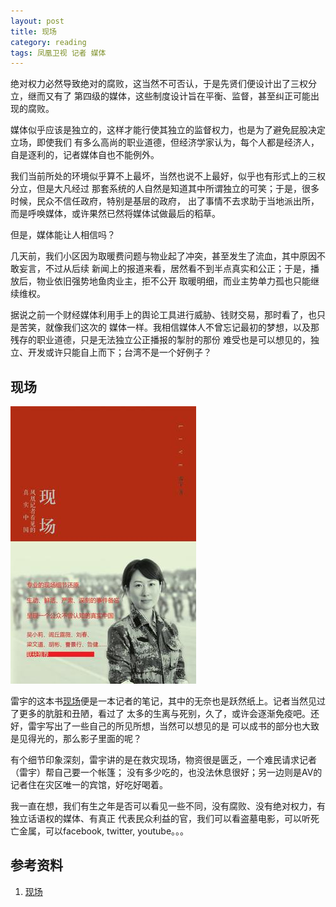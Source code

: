 ```yaml
---
layout: post
title: 现场
category: reading
tags: 凤凰卫视 记者 媒体
---
```


绝对权力必然导致绝对的腐败，这当然不可否认，于是先贤们便设计出了三权分立，继而又有了
第四级的媒体，这些制度设计旨在平衡、监督，甚至纠正可能出现的腐败。

媒体似乎应该是独立的，这样才能行使其独立的监督权力，也是为了避免屁股决定立场，即使我们
有多么高尚的职业道德，但经济学家认为，每个人都是经济人，自是逐利的，记者媒体自也不能例外。

我们当前所处的环境似乎算不上最坏，当然也说不上最好，似乎也有形式上的三权分立，但是大凡经过
那套系统的人自然是知道其中所谓独立的可笑；于是，很多时候，民众不信任政府，特别是基层的政府，
出了事情不去求助于当地派出所，而是呼唤媒体，或许果然已然将媒体试做最后的稻草。

但是，媒体能让人相信吗？

几天前，我们小区因为取暖费问题与物业起了冲突，甚至发生了流血，其中原因不敢妄言，不过从后续
新闻上的报道来看，居然看不到半点真实和公正；于是，播放后，物业依旧强势地鱼肉业主，拒不公开
取暖明细，而业主势单力孤也只能继续维权。

据说之前一个财经媒体利用手上的舆论工具进行威胁、钱财交易，那时看了，也只是苦笑，就像我们这次的
媒体一样。我相信媒体人不曾忘记最初的梦想，以及那残存的职业道德，只是无法独立公正播报的掣肘的那份
难受也是可以想见的，独立、开发或许只能自上而下；台湾不是一个好例子？

## 现场

![xianchang](/assets/images/xianchang.jpg)

雷宇的这本书[现场][现场]便是一本记者的笔记，其中的无奈也是跃然纸上。记者当然见过了更多的肮脏和丑陋，看过了
太多的生离与死别，久了，或许会逐渐免疫吧。还好，雷宇写出了一些自己的所见所想，当然可以想见的是
可以成书的部分也大致是见得光的，那么影子里面的呢？

有个细节印象深刻，雷宇讲的是在救灾现场，物资很是匮乏，一个难民请求记者（雷宇）帮自己要一个帐篷；
没有多少吃的，也没法休息很好；另一边则是AV的记者住在灾区唯一的宾馆，好吃好喝着。

我一直在想，我们有生之年是否可以看见一些不同，没有腐败、没有绝对权力，有独立话语权的媒体、有真正
代表民众利益的官，我们可以看盗墓电影，可以听死亡金属，可以facebook, twitter, youtube。。。


## 参考资料

1. [现场][现场]

[现场]: http://book.douban.com/subject/25779397/



